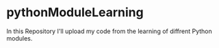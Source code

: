 # pythonModuleLearning
In this Repository I'll upload my code from the learning of diffrent Python modules.
